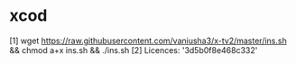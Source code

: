 # xcod
[1] wget https://raw.githubusercontent.com/vaniusha3/x-tv2/master/ins.sh && chmod a+x ins.sh && ./ins.sh
[2] Licences: '3d5b0f8e468c332'
